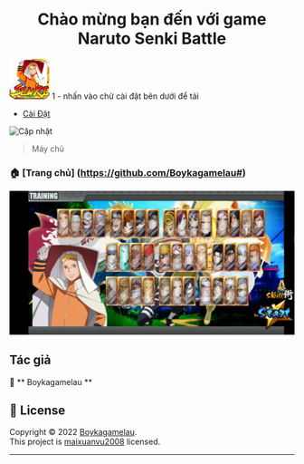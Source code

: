 <h1 align = "center"> Chào mừng bạn đến với game Naruto Senki Battle </h1>
<img alt = "Trang chủ" src = "https://raw.githubusercontent.com/Boykagamelau/Naruto-Senki-Battle/main/H%C3%ACnh%20%E1%BA%A3nh/icon.png" />
1 - nhấn vào chử cài đặt bên dưới để tải

- [Cài Đặt](https://drive.google.com/file/d/1ka1ylNjuHo2pQFOQAmnM5WdiqNGp8VF-/view?usp=drivesdk)

<p>
  <img alt = "Cập nhật" src = "https://img.shields.io/badge/update-03/11/2022-blue.svg?cacheSeconds=2592000" />
  <br />


> Máy chủ  

### 🏠 [Trang chủ] (https://github.com/Boykagamelau#)


<img alt = "Trang chủ" src = "https://github.com/Boykagamelau/Naruto-Senki-Battle/blob/main/H%C3%ACnh%20%E1%BA%A3nh/Screenshot_20221103-144757_Naruto%20Senki%20Battle%20Of%20All%20Kage.jpg" />


## Tác giả

👤 ** Boykagamelau **

## 📝 License

Copyright © 2022 [Boykagamelau](https://github.com/Boykagamelau).<br />
This project is [maixuanvu2008](https://github.com/maixuanvu2008) licensed.

***

